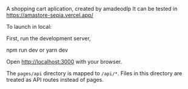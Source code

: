 A shopping cart aplication, created by amadeodlp
It can be tested in https://amastore-sepia.vercel.app/

To launch in local:

First, run the development server,

npm run dev or
yarn dev

Open [http://localhost:3000](http://localhost:3000) with your browser.

The `pages/api` directory is mapped to `/api/*`. Files in this directory are treated as API routes instead of pages.

